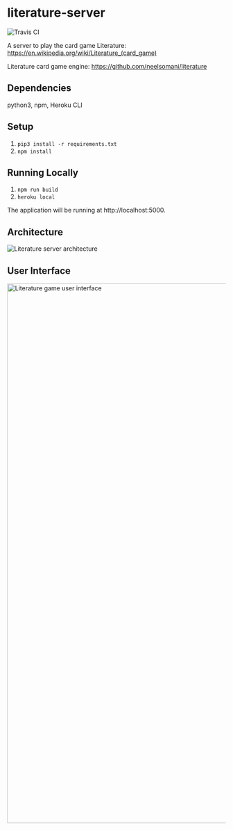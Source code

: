 # literature-server
![Travis CI](https://travis-ci.org/neelsomani/literature-server.svg?branch=master)

A server to play the card game Literature: https://en.wikipedia.org/wiki/Literature_(card_game)

Literature card game engine: https://github.com/neelsomani/literature

## Dependencies

python3, npm, Heroku CLI

## Setup

1. `pip3 install -r requirements.txt`
2. `npm install`

## Running Locally

1. `npm run build`
2. `heroku local`

The application will be running at http://localhost:5000.

## Architecture
![Literature server architecture](https://i.imgur.com/QwAif2T.jpg)

## User Interface

<img width="1243" alt="Literature game user interface" src="https://user-images.githubusercontent.com/7029855/149852615-24b15614-dd61-4ec3-9b83-7039fc111fad.png">
